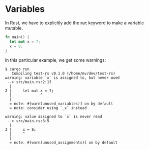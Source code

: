 # Variables

In Rust, we have to explicitly add the `mut` keyword to make a variable
mutable.

```rust
fn main() {
  let mut x = 7;
  x = 8;
}
```

In this particular example, we get some warnings:

```plaintext
$ cargo run
   Compiling test-rs v0.1.0 (/home/mv/dev/test-rs)
warning: variable `x` is assigned to, but never used
 --> src/main.rs:2:13
  |
2 |     let mut x = 7;
  |             ^
  |
  = note: #[warn(unused_variables)] on by default
  = note: consider using `_x` instead

warning: value assigned to `x` is never read
 --> src/main.rs:3:5
  |
3 |     x = 8;
  |     ^
  |
  = note: #[warn(unused_assignments)] on by default
```
